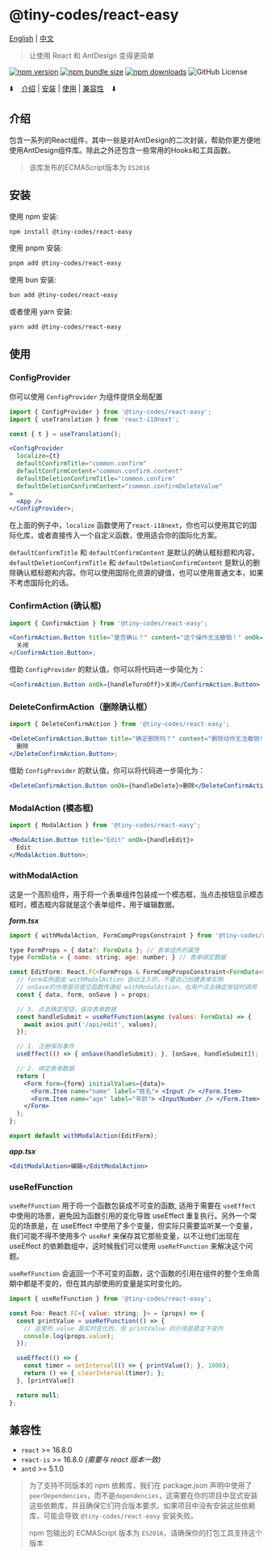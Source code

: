 # @tiny-codes/react-easy

[English](./README.md) | [中文](./README.zh-CN.md)

> 让使用 React 和 AntDesign 变得更简单

[![npm version](https://img.shields.io/npm/v/@tiny-codes/react-easy.svg)](https://www.npmjs.com/package/@tiny-codes/react-easy)
[![npm bundle size](https://img.shields.io/bundlephobia/minzip/@tiny-codes/react-easy)](https://bundlephobia.com/result?p=@tiny-codes/react-easy)
[![npm downloads](https://img.shields.io/npm/dm/@tiny-codes/react-easy.svg)](https://www.npmjs.com/package/@tiny-codes/react-easy)
![GitHub License](https://img.shields.io/github/license/shijistar/react-easy?label=License)

⬇️ &nbsp;&nbsp; [介绍](#介绍) | [安装](#安装) | [使用](#使用) | [兼容性](#兼容性) &nbsp;&nbsp; ⬇️

## 介绍

包含一系列的React组件，其中一些是对AntDesign的二次封装，帮助你更方便地使用AntDesign组件库。除此之外还包含一些常用的Hooks和工具函数。

> 该库发布的ECMAScript版本为 `ES2016`

## 安装

使用 npm 安装:

```bash
npm install @tiny-codes/react-easy
```

使用 pnpm 安装:

```bash
pnpm add @tiny-codes/react-easy
```

使用 bun 安装:

```bash
bun add @tiny-codes/react-easy
```

或者使用 yarn 安装:

```bash
yarn add @tiny-codes/react-easy
```

## 使用

### ConfigProvider

你可以使用 `ConfigProvider` 为组件提供全局配置

```jsx
import { ConfigProvider } from '@tiny-codes/react-easy';
import { useTranslation } from 'react-i18next';

const { t } = useTranslation();

<ConfigProvider
  localize={t}
  defaultConfirmTitle="common.confirm"
  defaultConfirmContent="common.confirm.content"
  defaultDeletionConfirmTitle="common.confirm"
  defaultDeletionConfirmContent="common.confirmDeleteValue"
>
  <App />
</ConfigProvider>;
```

在上面的例子中，`localize` 函数使用了`react-i18next`，你也可以使用其它的国际化库，或者直接传入一个自定义函数，使用适合你的国际化方案。

`defaultConfirmTitle` 和 `defaultConfirmContent` 是默认的确认框标题和内容，`defaultDeletionConfirmTitle` 和 `defaultDeletionConfirmContent` 是默认的删除确认框标题和内容。你可以使用国际化资源的键值，也可以使用普通文本，如果不考虑国际化的话。

### ConfirmAction (确认框)

```jsx
import { ConfirmAction } from '@tiny-codes/react-easy';

<ConfirmAction.Button title="是否确认？" content="这个操作无法撤销！" onOk={handleTurnOff}>
  关闭
</ConfirmAction.Button>;
```

借助 `ConfigProvider` 的默认值，你可以将代码进一步简化为：

```jsx
<ConfirmAction.Button onOk={handleTurnOff}>关闭</ConfirmAction.Button>
```

### DeleteConfirmAction（删除确认框）

```jsx
import { DeleteConfirmAction } from '@tiny-codes/react-easy';

<DeleteConfirmAction.Button title="确定删除吗？" content="删除动作无法撤销!" onOk={handleDelete}>
  删除
</DeleteConfirmAction.Button>;
```

借助 `ConfigProvider` 的默认值，你可以将代码进一步简化为：

```jsx
<DeleteConfirmAction.Button onOk={handleDelete}>删除</DeleteConfirmAction.Button>
```

### ModalAction (模态框)

```jsx
import { ModalAction } from '@tiny-codes/react-easy';

<ModalAction.Button title="Edit" onOk={handleEdit}>
  Edit
</ModalAction.Button>;
```

### withModalAction

这是一个高阶组件，用于将一个表单组件包装成一个模态框，当点击按钮显示模态框时，模态框内容就是这个表单组件，用于编辑数据。

_**form.tsx**_

```jsx
import { withModalAction, FormCompPropsConstraint } from '@tiny-codes/react-easy';

type FormProps = { data?: FormData }; // 表单组件的属性
type FormData = { name: string; age: number; } // 表单绑定数据

const EditForm: React.FC<FormProps & FormCompPropsConstraint<FormData>> = (props) => {
  // form实例是由 withModalAction 自动注入的，不要自己创建表单实例
  // onSave的作用是将提交函数传递给 withModalAction，在用户点击确定按钮时调用
  const { data, form, onSave } = props;

  // 3. 点击确定按钮，保存表单数据
  const handleSubmit = useRefFunction(async (values: FormData) => {
    await axios.put('/api/edit', values);
  });

  // 1. 注册保存事件
  useEffect(() => { onSave(handleSubmit); }, [onSave, handleSubmit]);

  // 2. 绑定表单数据
  return (
    <Form form={form} initialValues={data}>
      <Form.Item name="name" label="姓名"> <Input /> </Form.Item>
      <Form.Item name="age" label="年龄"> <InputNumber /> </Form.Item>
    </Form>
  );
};

export default withModalAction(EditForm);
```

_**app.tsx**_

```jsx
<EditModalAction>编辑</EditModalAction>
```

### useRefFunction

`useRefFunction` 用于将一个函数包装成不可变的函数, 适用于需要在 `useEffect` 中使用的场景，避免因为函数引用的变化导致 useEffect 重复执行。另外一个常见的场景是，在 useEffect 中使用了多个变量，但实际只需要监听某一个变量，我们可能不得不使用多个 `useRef` 来保存其它那些变量，以不让他们出现在 useEffect 的依赖数组中，这时候我们可以使用 `useRefFunction` 来解决这个问题。

`useRefFunction` 会返回一个不可变的函数，这个函数的引用在组件的整个生命周期中都是不变的，但在其内部使用的变量是实时变化的。

```jsx
import { useRefFunction } from '@tiny-codes/react-easy';

const Foo: React.FC<{ value: string; }> = (props) => {
  const printValue = useRefFunction(() => {
    // 这里的 value 是实时变化的，但 printValue 的引用是稳定不变的
    console.log(props.value);
  });

  useEffect(() => {
    const timer = setInterval(() => { printValue(); }, 1000);
    return () => { clearInterval(timer); };
  }, [printValue])

  return null;
};
```

## 兼容性

- `react` >= 16.8.0
- `react-is` >= 16.8.0 _(需要与 react 版本一致)_
- `antd` >= 5.1.0

> 为了支持不同版本的 npm 依赖库，我们在 package.json 声明中使用了`peerDependencies`，而不是`dependencies`，这需要在你的项目中显式安装这些依赖库，并且确保它们符合版本要求。如果项目中没有安装这些依赖库，可能会导致 `@tiny-codes/react-easy` 安装失败。
>
> npm 包输出的 ECMAScript 版本为 `ES2016`，请确保你的打包工具支持这个版本
